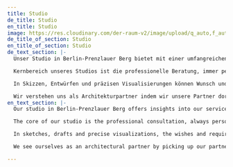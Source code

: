 ```yaml
---
title: Studio
de_title: Studio
en_title: Studio
image: https://res.cloudinary.com/der-raum-v2/image/upload/q_auto,f_auto,dpr_auto/v1619512622/STUDIO-Tischlerei-Beratung-Showroom-Tisch_stiyzq.jpg
de_title_of_section: Studio
en_title_of_section: Studio
de_text_section: |-
  Unser Studio in Berlin-Prenzlauer Berg bietet mit einer umfangreichen Materialauswahl und unterschiedlichen Raumsituationen Einblicke in unser Leistungsportfolio. Architekten, Planern und privaten Auftraggebern ermöglichen wir so räumliche und haptische Erfahrungen von Materialien, Oberflächen und Farben, die frei arrangiert und für anstehende Projekte kombiniert werden können.

  Kernbereich unseres Studios ist die professionelle Beratung, immer persönlich terminiert und unerlässlich für ein rundum gelungenes, handwerklich perfektes Ergebnis: Welches Material ist optimal für die angestrebte Gestaltung? Wie kann Gewicht in der Konstruktion minimiert werden? Welche Beschläge sind zu empfehlen? Wo können Wir individuelle Lösungen entwickeln um ein noch besseres Nutzungs- und gestalterisch ansprechendes Ergebnis zu gewährleisten?

  In Skizzen, Entwürfen und präzisen Visualisierungen können Wunsch und Anspruch unserer Auftraggeber von der ersten Idee bis zum letzten Detail entwickelt, weiterentwickelt und ausgestaltet werden. Hier zeigt sich der Vorteil fundierter Fachexpertise unseres eingespielten Teams und räumlich-haptischer Erfahrbarkeit an einem Ort.

  Wir verstehen uns als Architekturpartner indem wir unsere Partner dort abholen wo Sie uns brauchen, von der Beratung bis zur maßgeschneiderten Lösung im Einbau. Wir haben den Anspruch ab dem ersten Beratungsgespräch bis zur Fertigstellung den kompletten Einbau zu begleiten und stehen für termingerechte, detaillierte Ausführung sowie einwandfreie Leistung.
en_text_section: |-
  Our studio in Berlin-Prenzlauer Berg offers insights into our service portfolio with an extensive selection of materials and different room situations. We thus enable architects, planners and private clients to experience materials, surfaces and colors spatially and physically, which can be freely arranged and combined for upcoming projects.

  The core of our studio is the professional consultation, always personally scheduled and essential for an all-around perfect result in terms of craftsmanship: Which material is optimal for the intended design? How can weight be minimized in the construction? Which fittings are recommended? Where can we develop individual solutions to ensure an even better result in terms of use and design?

  In sketches, drafts and precise visualizations, the wishes and requirements of our clients can be developed, refined and shaped from the first idea to the last detail. This is where the advantage of well-founded technical expertise of our well-coordinated team and spatial-haptic experience in one place becomes apparent.

  We see ourselves as an architectural partner by picking up our partners where they need us, from the consultation to the customized solution in the installation.

---
```

